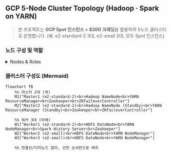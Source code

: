 
## GCP 5-Node Cluster Topology (Hadoop · Spark on YARN)

> 본 프로젝트는 **GCP Spot 인스턴스 + $300 크레딧**을 활용하여 5노드 클러스터로 운영합니다.
> (예: e2-standard-2 3대, e2-small 2대, 모두 Spot 인스턴스)

### 노드 구성 및 역할
<details>
<summary>Nodes & Roles</summary>

- **Master1** (e2-standard-2):
	- Hadoop NameNode 
	- YARN ResourceManager
	- Zookeeper
	- ZKFailoverController
- **Master2** (e2-standard-2):
	- Hadoop NameNode (Standby)
	- YARN ResourceManager (Standby)
	- Zookeeper
	- ZKFailoverController
- **Worker1** (e2-standard-2):
	- HDFS DataNode
	- YARN NodeManager
	- Spark History Server
	- Zookeeper
- **Worker2** (e2-small):
	- HDFS DataNode
	- YARN NodeManager
- **Worker3** (e2-small):
	- HDFS DataNode
	- YARN NodeManager
</details>



### 클러스터 구성도 (Mermaid)

```mermaid
flowchart TB
	%% 마스터 2대 (위)
	M1["Master1 (e2-standard-2)<br>Hadoop NameNode<br>YARN ResourceManager<br>Zookeeper<br>ZKFailoverController"]
	M2["Master2 (e2-standard-2)<br>Hadoop NameNode (Standby)<br>YARN ResourceManager (Standby)<br>Zookeeper<br>ZKFailoverController"]

	%% 워커 3대 (아래)
	W1["Worker1 (e2-standard-2)<br>HDFS DataNode<br>YARN NodeManager<br>Spark History Server<br>Zookeeper"]
	W2["Worker2 (e2-small)<br>HDFS DataNode<br>YARN NodeManager"]
	W3["Worker3 (e2-small)<br>HDFS DataNode<br>YARN NodeManager"]

	%% 연결선/더미노드 없이, 선언 순서만으로 배치
```
```
